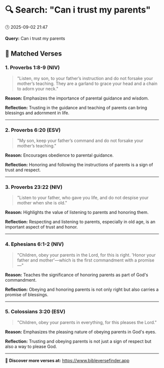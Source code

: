 # 🔍 Search: "Can i trust my parents"
🕒 2025-09-02 21:47

**Query:** Can i trust my parents

## 📖 Matched Verses

### 1. Proverbs 1:8-9 (NIV)
> "Listen, my son, to your father’s instruction and do not forsake your mother’s teaching. They are a garland to grace your head and a chain to adorn your neck."

**Reason:** Emphasizes the importance of parental guidance and wisdom.

**Reflection:** Trusting in the guidance and teaching of parents can bring blessings and adornment in life.

---

### 2. Proverbs 6:20 (ESV)
> "My son, keep your father’s command and do not forsake your mother’s teaching."

**Reason:** Encourages obedience to parental guidance.

**Reflection:** Honoring and following the instructions of parents is a sign of trust and respect.

---

### 3. Proverbs 23:22 (NIV)
> "Listen to your father, who gave you life, and do not despise your mother when she is old."

**Reason:** Highlights the value of listening to parents and honoring them.

**Reflection:** Respecting and listening to parents, especially in old age, is an important aspect of trust and honor.

---

### 4. Ephesians 6:1-2 (NIV)
> "Children, obey your parents in the Lord, for this is right. 'Honor your father and mother'—which is the first commandment with a promise—"

**Reason:** Teaches the significance of honoring parents as part of God's commandment.

**Reflection:** Obeying and honoring parents is not only right but also carries a promise of blessings.

---

### 5. Colossians 3:20 (ESV)
> "Children, obey your parents in everything, for this pleases the Lord."

**Reason:** Emphasizes the pleasing nature of obeying parents in God's eyes.

**Reflection:** Trusting and obeying parents is not just a sign of respect but also a way to please God.

---

🔗 **Discover more verses at:** https://www.bibleversefinder.app
